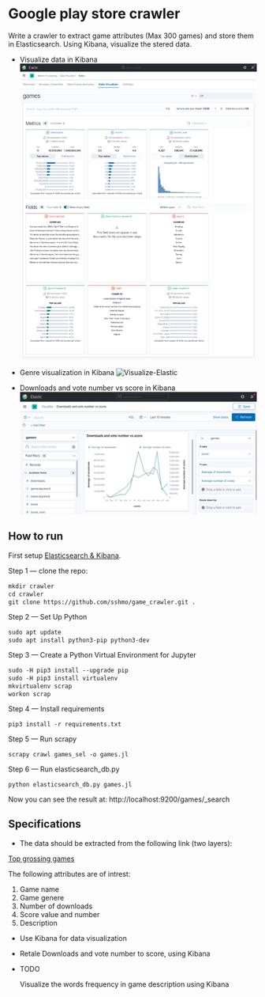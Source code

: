 # Google play store crawler

Write a crawler to extract game attributes (Max 300 games) and store them in Elasticsearch. Using Kibana, visualize the stered data.


* Visualize data in Kibana 
![Data-Visualizer-Machine-Learning-Elastic](Screenshot_2021-01-18-Data-Visualizer-Machine-Learning-Elastic.png)

* Genre visualization in Kibana 
![Visualize-Elastic](Screenshot_2021-01-19ـVisualize-Elastic.png)

* Downloads and vote number vs score in Kibana 
![Lens-Elastic](Screenshot_2021-01-18_Lens-Elastic.png)

## How to run

First setup [Elasticsearch & Kibana](https://github.com/sshmo/Snippets/blob/master/Elasticsearch_&_Kibana.md).

Step 1 — clone the repo:
  
    mkdir crawler
    cd crawler
    git clone https://github.com/sshmo/game_crawler.git .

Step 2 — Set Up Python
    
    sudo apt update
    sudo apt install python3-pip python3-dev
    
Step 3 — Create a Python Virtual Environment for Jupyter

    sudo -H pip3 install --upgrade pip
    sudo -H pip3 install virtualenv
    mkvirtualenv scrap
    workon scrap
    
Step 4 — Install requirements

    pip3 install -r requirements.txt
  
Step 5 — Run scrapy
        
    scrapy crawl games_sel -o games.jl

Step 6 — Run elasticsearch_db.py
        
    python elasticsearch_db.py games.jl

Now you can see the result at: http://localhost:9200/games/_search


## Specifications

* The data should be extracted from the following link (two layers):

[Top grossing games](https://play.google.com/store/apps/collection/cluster?clp=0g4YChYKEHRvcGdyb3NzaW5nX0dBTUUQBxgD:S:ANO1ljLhYwQ&gsr=ChvSDhgKFgoQdG9wZ3Jvc3NpbmdfR0FNRRAHGAM%3D:S:ANO1ljIKta8)

The following attributes are of intrest:
1. Game name
2. Game genere
3. Number of downloads
4. Score value and number
5. Description

* Use Kibana for data visualization
* Retale Downloads and vote number to score, using Kibana 

* TODO

    Visualize the words frequency in game description using Kibana
